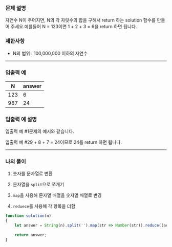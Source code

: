 ### **문제 설명**

자연수 N이 주어지면, N의 각 자릿수의 합을 구해서 return 하는 solution 함수를 만들어 주세요.예를들어 N = 123이면 1 + 2 + 3 = 6을 return 하면 됩니다.

### 제한사항

- N의 범위 : 100,000,000 이하의 자연수

---

### 입출력 예

| N | answer |
| --- | --- |
| 123 | 6 |
| 987 | 24 |

### 입출력 예 설명

입출력 예 #1문제의 예시와 같습니다.

입출력 예 #29 + 8 + 7 = 24이므로 24를 return 하면 됩니다.

---

### 나의 풀이

1. 숫자를 문자열로 변환

2. 문자열을 `split`으로 쪼개기

3. `map`을 사용해 문자열 배열을 숫자열 배열로 변경

4. `reduece`를 사용해 각 항목을 더함

```javascript
function solution(n)
{
    let answer = String(n).split('').map(str => Number(str)).reduce((acc, cur) => acc += cur, 0);
    
    return answer;
}
```